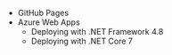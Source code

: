  - GitHub Pages
  - Azure Web Apps
    - Deploying with .NET Framework 4.8
    - Deploying with .NET Core 7